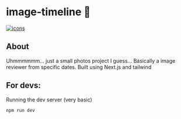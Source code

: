 # image-timeline 📸

[![icons](https://skillicons.dev/icons?i=js,nodejs,nextjs,tailwind)]()

## About
Uhmmmmmm... just a small photos project I guess...
Basically a image reviewer from specific dates. Built using Next.js and tailwind

## For devs:
Running the dev server (very basic)
```bash
npm run dev
```
